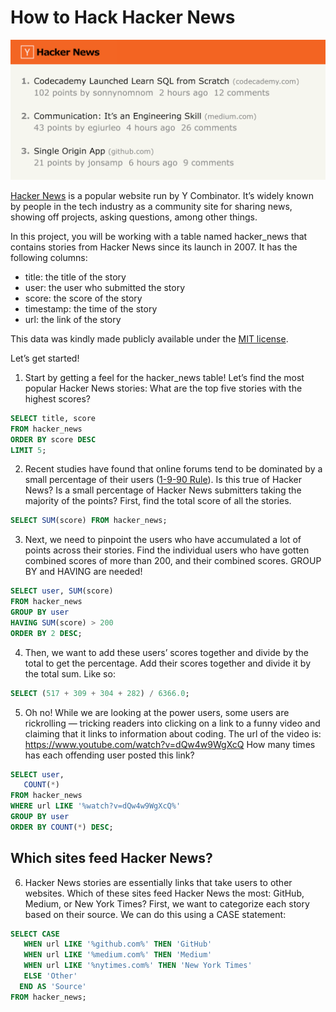 # How to Hack Hacker News

![](./img/hackernews.webp)

[Hacker News](https://news.ycombinator.com/) is a popular website run by Y Combinator. It’s widely known by people in the tech industry as a community site for sharing news, showing off projects, asking questions, among other things.

In this project, you will be working with a table named hacker_news that contains stories from Hacker News since its launch in 2007. It has the following columns:
* title: the title of the story
* user: the user who submitted the story
* score: the score of the story
* timestamp: the time of the story
* url: the link of the story

This data was kindly made publicly available under the [MIT license](https://opensource.org/licenses/MIT/).

Let’s get started!

1. Start by getting a feel for the hacker_news table! Let’s find the most popular Hacker News stories: What are the top five  stories with the highest scores?
```SQL
SELECT title, score
FROM hacker_news
ORDER BY score DESC
LIMIT 5;
```

2. Recent studies have found that online forums tend to be dominated by a small percentage of their users ([1-9-90 Rule](https://en.wikipedia.org/wiki/1%25_rule_(Internet_culture))). Is this true of Hacker News? Is a small percentage of Hacker News submitters taking the majority of the points? First, find the total score of all the stories.
```SQL
SELECT SUM(score) FROM hacker_news;
```

3. Next, we need to pinpoint the users who have accumulated a lot of points across their stories. Find the individual users who have gotten combined scores of more than 200, and their combined scores. GROUP BY and HAVING are needed!
```SQL
SELECT user, SUM(score)
FROM hacker_news
GROUP BY user
HAVING SUM(score) > 200
ORDER BY 2 DESC;
```

4. Then, we want to add these users’ scores together and divide by the total to get the percentage. Add their scores together and divide it by the total sum. Like so:
```SQL
SELECT (517 + 309 + 304 + 282) / 6366.0;
```

5. Oh no! While we are looking at the power users, some users are rickrolling — tricking readers into clicking on a link to a funny video and claiming that it links to information about coding. The url of the video is: https://www.youtube.com/watch?v=dQw4w9WgXcQ How many times has each offending user posted this link?
```SQL
SELECT user,
   COUNT(*)
FROM hacker_news
WHERE url LIKE '%watch?v=dQw4w9WgXcQ%'
GROUP BY user
ORDER BY COUNT(*) DESC;
```

## Which sites feed Hacker News?
6. Hacker News stories are essentially links that take users to other websites. Which of these sites feed Hacker News the most: GitHub, Medium, or New York Times? First, we want to categorize each story based on their source. We can do this using a CASE statement:
```SQL
SELECT CASE
   WHEN url LIKE '%github.com%' THEN 'GitHub'
   WHEN url LIKE '%medium.com%' THEN 'Medium'
   WHEN url LIKE '%nytimes.com%' THEN 'New York Times'
   ELSE 'Other'
  END AS 'Source'
FROM hacker_news;
```
